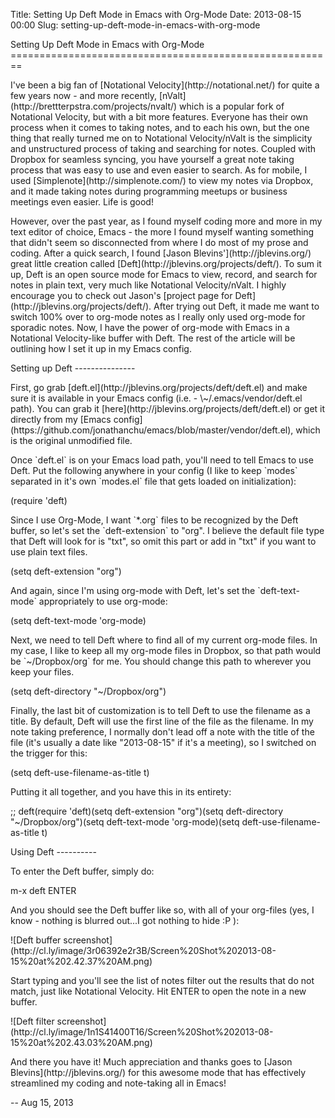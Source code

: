 Title: Setting Up Deft Mode in Emacs with Org-Mode
Date: 2013-08-15 00:00
Slug: setting-up-deft-mode-in-emacs-with-org-mode

<section>
</p>
<span>Setting Up Deft Mode in Emacs with Org-Mode</span>
========================================================

</p>
<div class="row">

</p>
<div class="span12 post">

</p>
I've been a big fan of [Notational Velocity](http://notational.net/) for
quite a few years now - and more recently,
[nValt](http://brettterpstra.com/projects/nvalt/) which is a popular
fork of Notational Velocity, but with a bit more features. Everyone has
their own process when it comes to taking notes, and to each his own,
but the one thing that really turned me on to Notational Velocity/nValt
is the simplicity and unstructured process of taking and searching for
notes. Coupled with Dropbox for seamless syncing, you have yourself a
great note taking process that was easy to use and even easier to
search. As for mobile, I used [Simplenote](http://simplenote.com/) to
view my notes via Dropbox, and it made taking notes during programming
meetups or business meetings even easier. Life is good!

</p>
However, over the past year, as I found myself coding more and more in
my text editor of choice, Emacs - the more I found myself wanting
something that didn't seem so disconnected from where I do most of my
prose and coding. After a quick search, I found [Jason
Blevins'](http://jblevins.org/) great little creation called
[Deft](http://jblevins.org/projects/deft/). To sum it up, Deft is an
open source mode for Emacs to view, record, and search for notes in
plain text, very much like Notational Velocity/nValt. I highly encourage
you to check out Jason's [project page for
Deft](http://jblevins.org/projects/deft/). After trying out Deft, it
made me want to switch 100% over to org-mode notes as I really only used
org-mode for sporadic notes. Now, I have the power of org-mode with
Emacs in a Notational Velocity-like buffer with Deft. The rest of the
article will be outlining how I set it up in my Emacs config.

</p>
Setting up Deft
---------------

</p>
First, go grab [deft.el](http://jblevins.org/projects/deft/deft.el) and
make sure it is available in your Emacs config (i.e. -
\~/.emacs/vendor/deft.el path). You can grab it
[here](http://jblevins.org/projects/deft/deft.el) or get it directly
from my [Emacs
config](https://github.com/jonathanchu/emacs/blob/master/vendor/deft.el),
which is the original unmodified file.

</p>
Once `deft.el` is on your Emacs load path, you'll need to tell Emacs to
use Deft. Put the following anywhere in your config (I like to keep
`modes` separated in it's own `modes.el` file that gets loaded on
initialization):

</p>
    (require 'deft)

</p>
Since I use Org-Mode, I want `*.org` files to be recognized by the Deft
buffer, so let's set the `deft-extension` to "org". I believe the
default file type that Deft will look for is "txt", so omit this part or
add in "txt" if you want to use plain text files.

</p>
    (setq deft-extension "org")

</p>
And again, since I'm using org-mode with Deft, let's set the
`deft-text-mode` appropriately to use org-mode:

</p>
    (setq deft-text-mode 'org-mode)

</p>
Next, we need to tell Deft where to find all of my current org-mode
files. In my case, I like to keep all my org-mode files in Dropbox, so
that path would be `~/Dropbox/org` for me. You should change this path
to wherever you keep your files.

</p>
    (setq deft-directory "~/Dropbox/org")

</p>
Finally, the last bit of customization is to tell Deft to use the
filename as a title. By default, Deft will use the first line of the
file as the filename. In my note taking preference, I normally don't
lead off a note with the title of the file (it's usually a date like
"2013-08-15" if it's a meeting), so I switched on the trigger for this:

</p>
    (setq deft-use-filename-as-title t)

</p>
Putting it all together, and you have this in its entirety:

</p>
    ;; deft(require 'deft)(setq deft-extension "org")(setq deft-directory "~/Dropbox/org")(setq deft-text-mode 'org-mode)(setq deft-use-filename-as-title t)

</p>
Using Deft
----------

</p>
To enter the Deft buffer, simply do:

</p>
    m-x deft ENTER

</p>
And you should see the Deft buffer like so, with all of your org-files
(yes, I know - nothing is blurred out...I got nothing to hide :P ):

</p>
![Deft buffer
screenshot](http://cl.ly/image/3r06392e2r3B/Screen%20Shot%202013-08-15%20at%202.42.37%20AM.png)

</p>
Start typing and you'll see the list of notes filter out the results
that do not match, just like Notational Velocity. Hit ENTER to open the
note in a new buffer.

</p>
![Deft filter
screenshot](http://cl.ly/image/1n1S41400T16/Screen%20Shot%202013-08-15%20at%202.43.03%20AM.png)

</p>
And there you have it! Much appreciation and thanks goes to [Jason
Blevins](http://jblevins.org/) for this awesome mode that has
effectively streamlined my coding and note-taking all in Emacs!

</p>
<p>

</div>

</p>
<div class="post-date">

</p>
<span>-- Aug 15, 2013</span>

<p>

</div>

</p>
<p>

</div>

</p>
<p>
</section>
</p>


